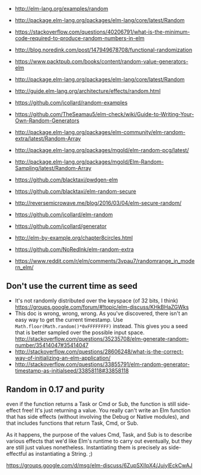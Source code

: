 - http://elm-lang.org/examples/random
- http://package.elm-lang.org/packages/elm-lang/core/latest/Random
- https://stackoverflow.com/questions/40206791/what-is-the-minimum-code-required-to-produce-random-numbers-in-elm
- http://blog.noredink.com/post/147949678708/functional-randomization
- https://www.packtpub.com/books/content/random-value-generators-elm


- http://package.elm-lang.org/packages/elm-lang/core/latest/Random
- http://guide.elm-lang.org/architecture/effects/random.html
- https://github.com/jcollard/random-examples
- https://github.com/TheSeamau5/elm-check/wiki/Guide-to-Writing-Your-Own-Random-Generators
- http://package.elm-lang.org/packages/elm-community/elm-random-extra/latest/Random-Array
- http://package.elm-lang.org/packages/mgold/elm-random-pcg/latest/
- http://package.elm-lang.org/packages/mgold/Elm-Random-Sampling/latest/Random-Array
- https://github.com/blacktaxi/pwdgen-elm
- https://github.com/blacktaxi/elm-random-secure
- http://reversemicrowave.me/blog/2016/03/04/elm-secure-random/
- https://github.com/jcollard/elm-random
- https://github.com/jcollard/generator
- http://elm-by-example.org/chapter8circles.html
- https://github.com/NoRedInk/elm-random-extra
- https://www.reddit.com/r/elm/comments/3vpau7/randomrange_in_modern_elm/

## Don't use the current time as seed

- It's not randomly distributed over the keyspace (of 32 bits, I think) https://groups.google.com/forum/#!topic/elm-discuss/KHkBHaZGWks
- This doc is wrong, wrong, wrong. As you've discovered, there isn't an easy way to get the current timestamp. Use `Math.floor(Math.random()*0xFFFFFFFF)` instead. This gives you a seed that is better sampled over the possible input space. http://stackoverflow.com/questions/35235708/elm-generate-random-number/35414047#35414047
- http://stackoverflow.com/questions/28606248/what-is-the-correct-way-of-initializing-an-elm-application/
- http://stackoverflow.com/questions/33855791/elm-random-generator-timestamp-as-initialseed/33858118#33858118

## Random in 0.17 and purity

even if the function returns a Task or Cmd or Sub, the function is still side-effect free! It's just returning a value. You really can't write an Elm function that has side effects (without involving the Debug or Native modules), and that includes functions that return Task, Cmd, or Sub.

As it happens, the purpose of the values Cmd, Task, and Sub is to describe various effects that we'd like Elm's runtime to carry out eventually, but they are still just values nonetheless. Instantiating them is precisely as side-effectful as instantiating a String. ;)

https://groups.google.com/d/msg/elm-discuss/6ZupSXIIpX4/JujylEckCwAJ
